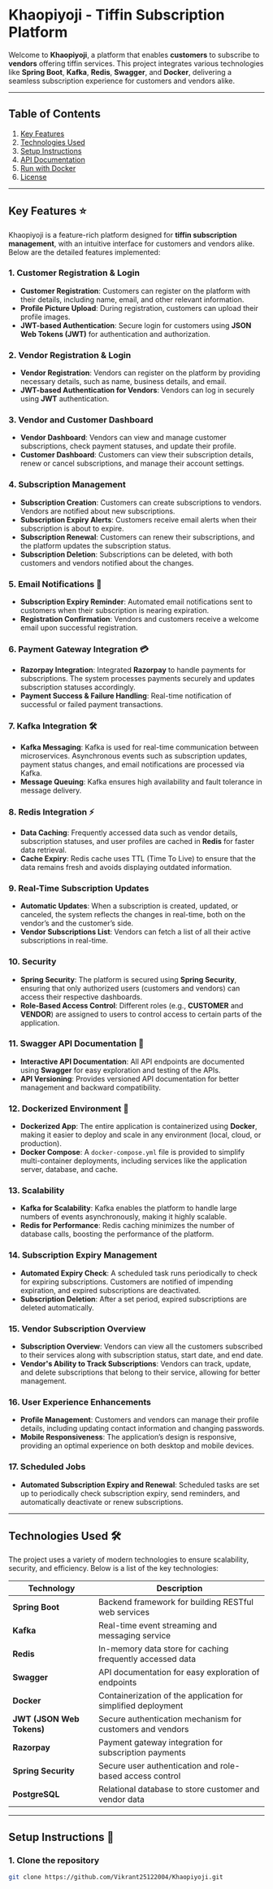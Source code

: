 # **Khaopiyoji - Tiffin Subscription Platform**

Welcome to **Khaopiyoji**, a platform that enables **customers** to subscribe to **vendors** offering tiffin services. This project integrates various technologies like **Spring Boot**, **Kafka**, **Redis**, **Swagger**, and **Docker**, delivering a seamless subscription experience for customers and vendors alike.

---

## **Table of Contents**

1. [Key Features](#key-features-)
2. [Technologies Used](#technologies-used)
3. [Setup Instructions](#setup-instructions)
4. [API Documentation](#api-documentation)
5. [Run with Docker](#run-with-docker)
6. [License](#license)

---

## **Key Features ⭐**

Khaopiyoji is a feature-rich platform designed for **tiffin subscription management**, with an intuitive interface for customers and vendors alike. Below are the detailed features implemented:

### **1. Customer Registration & Login**
- **Customer Registration**: Customers can register on the platform with their details, including name, email, and other relevant information.
- **Profile Picture Upload**: During registration, customers can upload their profile images.
- **JWT-based Authentication**: Secure login for customers using **JSON Web Tokens (JWT)** for authentication and authorization.

### **2. Vendor Registration & Login**
- **Vendor Registration**: Vendors can register on the platform by providing necessary details, such as name, business details, and email.
- **JWT-based Authentication for Vendors**: Vendors can log in securely using **JWT** authentication.
  
### **3. Vendor and Customer Dashboard**
- **Vendor Dashboard**: Vendors can view and manage customer subscriptions, check payment statuses, and update their profile.
- **Customer Dashboard**: Customers can view their subscription details, renew or cancel subscriptions, and manage their account settings.

### **4. Subscription Management**
- **Subscription Creation**: Customers can create subscriptions to vendors. Vendors are notified about new subscriptions.
- **Subscription Expiry Alerts**: Customers receive email alerts when their subscription is about to expire.
- **Subscription Renewal**: Customers can renew their subscriptions, and the platform updates the subscription status.
- **Subscription Deletion**: Subscriptions can be deleted, with both customers and vendors notified about the changes.

### **5. Email Notifications 📧**
- **Subscription Expiry Reminder**: Automated email notifications sent to customers when their subscription is nearing expiration.
- **Registration Confirmation**: Vendors and customers receive a welcome email upon successful registration.

### **6. Payment Gateway Integration 💳**
- **Razorpay Integration**: Integrated **Razorpay** to handle payments for subscriptions. The system processes payments securely and updates subscription statuses accordingly.
- **Payment Success & Failure Handling**: Real-time notification of successful or failed payment transactions.

### **7. Kafka Integration 🛠️**
- **Kafka Messaging**: Kafka is used for real-time communication between microservices. Asynchronous events such as subscription updates, payment status changes, and email notifications are processed via Kafka.
- **Message Queuing**: Kafka ensures high availability and fault tolerance in message delivery.

### **8. Redis Integration ⚡**
- **Data Caching**: Frequently accessed data such as vendor details, subscription statuses, and user profiles are cached in **Redis** for faster data retrieval.
- **Cache Expiry**: Redis cache uses TTL (Time To Live) to ensure that the data remains fresh and avoids displaying outdated information.

### **9. Real-Time Subscription Updates**
- **Automatic Updates**: When a subscription is created, updated, or canceled, the system reflects the changes in real-time, both on the vendor’s and the customer’s side.
- **Vendor Subscriptions List**: Vendors can fetch a list of all their active subscriptions in real-time.

### **10. Security**
- **Spring Security**: The platform is secured using **Spring Security**, ensuring that only authorized users (customers and vendors) can access their respective dashboards.
- **Role-Based Access Control**: Different roles (e.g., **CUSTOMER** and **VENDOR**) are assigned to users to control access to certain parts of the application.
  
### **11. Swagger API Documentation 📖**
- **Interactive API Documentation**: All API endpoints are documented using **Swagger** for easy exploration and testing of the APIs.
- **API Versioning**: Provides versioned API documentation for better management and backward compatibility.
  
### **12. Dockerized Environment 🐋**
- **Dockerized App**: The entire application is containerized using **Docker**, making it easier to deploy and scale in any environment (local, cloud, or production).
- **Docker Compose**: A `docker-compose.yml` file is provided to simplify multi-container deployments, including services like the application server, database, and cache.

### **13. Scalability**
- **Kafka for Scalability**: Kafka enables the platform to handle large numbers of events asynchronously, making it highly scalable.
- **Redis for Performance**: Redis caching minimizes the number of database calls, boosting the performance of the platform.

### **14. Subscription Expiry Management**
- **Automated Expiry Check**: A scheduled task runs periodically to check for expiring subscriptions. Customers are notified of impending expiration, and expired subscriptions are deactivated.
- **Subscription Deletion**: After a set period, expired subscriptions are deleted automatically.

### **15. Vendor Subscription Overview**
- **Subscription Overview**: Vendors can view all the customers subscribed to their services along with subscription status, start date, and end date.
- **Vendor's Ability to Track Subscriptions**: Vendors can track, update, and delete subscriptions that belong to their service, allowing for better management.

### **16. User Experience Enhancements**
- **Profile Management**: Customers and vendors can manage their profile details, including updating contact information and changing passwords.
- **Mobile Responsiveness**: The application’s design is responsive, providing an optimal experience on both desktop and mobile devices.

### **17. Scheduled Jobs**
- **Automated Subscription Expiry and Renewal**: Scheduled tasks are set up to periodically check subscription expiry, send reminders, and automatically deactivate or renew subscriptions.

---

## **Technologies Used 🛠️**

The project uses a variety of modern technologies to ensure scalability, security, and efficiency. Below is a list of the key technologies:

| **Technology**          | **Description**                                            |
|-------------------------|------------------------------------------------------------|
| **Spring Boot**          | Backend framework for building RESTful web services       |
| **Kafka**                | Real-time event streaming and messaging service            |
| **Redis**                | In-memory data store for caching frequently accessed data |
| **Swagger**              | API documentation for easy exploration of endpoints        |
| **Docker**               | Containerization of the application for simplified deployment |
| **JWT (JSON Web Tokens)**| Secure authentication mechanism for customers and vendors |
| **Razorpay**             | Payment gateway integration for subscription payments      |
| **Spring Security**      | Secure user authentication and role-based access control  |
| **PostgreSQL**           | Relational database to store customer and vendor data      |

---

## **Setup Instructions 🔧**

### **1. Clone the repository**
```bash
git clone https://github.com/Vikrant25122004/Khaopiyoji.git
